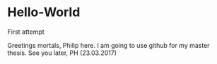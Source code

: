 # Hello-World
First attempt

Greetings mortals,
Philip here. I am going to use github for my master thesis.
See you later,
PH
(23.03.2017)
